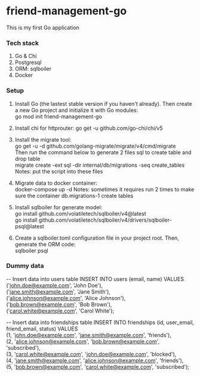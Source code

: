 # friend-management-go
This is my first Go application

### Tech stack
1. Go & Chi
2. Postgresql
3. ORM: sqlboiler
4. Docker

### Setup
1. Install Go (the lastest stable version if you haven't already). Then create a new Go project and initialize it with Go modules: <br />
go mod init friend-management-go

2. Install chi for httprouter: go get -u github.com/go-chi/chi/v5

3. Install the migrate tool: <br />
go get -u -d github.com/golang-migrate/migrate/v4/cmd/migrate <br />
Then run the command below to generate 2 files sql to create table and drop table <br />
migrate create -ext sql -dir internal/db/migrations -seq create_tables
Notes: put the script into these files

4. Migrate data to docker container: <br />
docker-compose up -d
Notes: sometimes it requires run 2 times to make sure the container db.migrations-1 create tables

5. Install sqlboiler for generate model: <br />
go install github.com/volatiletech/sqlboiler/v4@latest <br />
go install github.com/volatiletech/sqlboiler/v4/drivers/sqlboiler-psql@latest <br />

6. Create a sqlboiler.toml configuration file in your project root. Then, generate the ORM code: <br />
sqlboiler psql

### Dummy data
-- Insert data into users table
INSERT INTO users (email, name) VALUES <br />
('john.doe@example.com', 'John Doe'), <br />
('jane.smith@example.com', 'Jane Smith'), <br />
('alice.johnson@example.com', 'Alice Johnson'), <br />
('bob.brown@example.com', 'Bob Brown'), <br />
('carol.white@example.com', 'Carol White'); <br />

-- Insert data into friendships table
INSERT INTO friendships (id, user_email, friend_email, status) VALUES <br />
(1, 'john.doe@example.com', 'jane.smith@example.com', 'friends'), <br />
(2, 'alice.johnson@example.com', 'bob.brown@example.com', 'subscribed'), <br />
(3, 'carol.white@example.com', 'john.doe@example.com', 'blocked'), <br />
(4, 'jane.smith@example.com', 'alice.johnson@example.com', 'friends'), <br />
(5, 'bob.brown@example.com', 'carol.white@example.com', 'subscribed'); <br />
